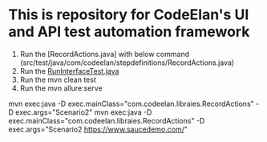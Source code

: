 # This is repository for CodeElan's UI and API test automation framework

1. Run the [RecordActions.java] with below command (src/test/java/com/codeelan/stepdefinitions/RecordActions.java)
2. Run the [RunInterfaceTest.java](src/test/java/com/codeelan/runner/RunInterfaceTest.java)
3. Run the mvn clean test
4. Run the mvn allure:serve

mvn exec:java -D exec.mainClass="com.codeelan.libraies.RecordActions" -D exec.args="Scenario2"
mvn exec:java -D exec.mainClass="com.codeelan.libraies.RecordActions" -D exec.args="Scenario2 https://www.saucedemo.com/"

